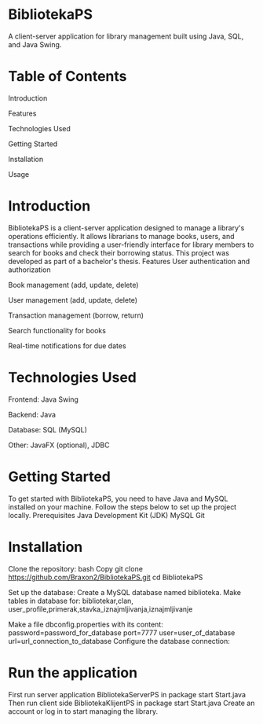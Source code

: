 # BibliotekaPS
A client-server application for library management built using Java, SQL, and Java Swing.
# Table of Contents
Introduction

Features

Technologies Used

Getting Started

Installation

Usage


# Introduction
BibliotekaPS is a client-server application designed to manage a library's operations efficiently. It allows librarians to manage books, users, and transactions while providing a user-friendly interface for library members to search for books and check their borrowing status. This project was developed as part of a bachelor's thesis.
Features
User authentication and authorization

Book management (add, update, delete)

User management (add, update, delete)

Transaction management (borrow, return)

Search functionality for books

Real-time notifications for due dates


# Technologies Used
Frontend: Java Swing

Backend: Java

Database: SQL (MySQL)

Other: JavaFX (optional), JDBC

# Getting Started
To get started with BibliotekaPS, you need to have Java and MySQL installed on your machine. Follow the steps below to set up the project locally.
Prerequisites
Java Development Kit (JDK)
MySQL
Git

# Installation
Clone the repository:
bash
Copy
git clone https://github.com/Braxon2/BibliotekaPS.git
cd BibliotekaPS

Set up the database:
Create a MySQL database named biblioteka.
Make tables in database for: bibliotekar,clan, user_profile,primerak,stavka_iznajmljivanja,iznajmljivanje

Make a file dbconfig.properties with its content:
password=password_for_database
port=7777
user=user_of_database
url=url_connection_to_database
Configure the database connection:



# Run the application
First run server application BibliotekaServerPS in package start  Start.java
Then run client side BibliotekaKlijentPS in package start Start.java
Create an account or log in to start managing the library.
